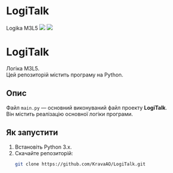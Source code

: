 # LogiTalk
Logika M3L5
![](../../photo_2025-03-05_18-25-52.jpg)
![](../../photo_2025-03-05_18-25-56.jpg)
# LogiTalk

Логіка M3L5.  
Цей репозиторій містить програму на Python.

## Опис

Файл `main.py` — основний виконуваний файл проекту **LogiTalk**.  
Він містить реалізацію основної логіки програми.

## Як запустити

1. Встановіть Python 3.x.
2. Скачайте репозиторій:
   ```bash
   git clone https://github.com/KravaAO/LogiTalk.git
